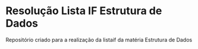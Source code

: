 # Resolução Lista IF Estrutura de Dados
Repositório criado para a realização da listaif da matéria Estrutura de Dados
